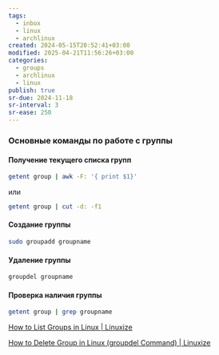 ```yaml
---
tags:
  - inbox
  - linux
  - archlinux
created: 2024-05-15T20:52:41+03:00
modified: 2025-04-21T11:56:26+03:00
categories:
  - groups
  - archlinux
  - linux
publish: true
sr-due: 2024-11-18
sr-interval: 3
sr-ease: 250
---
```

### Основные команды по работе с группы
#### Получение текущего списка групп

```sh
getent group | awk -F: '{ print $1}'
```
или
```sh
getent group | cut -d: -f1
```

#### Создание группы

```sh
sudo groupadd groupname
```

#### Удаление группы

```sh
groupdel groupname
```

#### Проверка наличия группы

```sh
getent group | grep groupname
```

[How to List Groups in Linux | Linuxize](https://linuxize.com/post/how-to-list-groups-in-linux/)

[How to Delete Group in Linux (groupdel Command) | Linuxize](https://linuxize.com/post/how-to-delete-group-in-linux/#:~:text=the%20command's%20options.-,Deleting%20a%20Group%20in%20Linux,followed%20by%20the%20group%20name.&text=The%20command%20above%20removes%20the,does%20not%20print%20any%20output.)